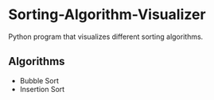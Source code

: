 # Sorting-Algorithm-Visualizer

Python program that visualizes different sorting algorithms.

## Algorithms

- Bubble Sort
- Insertion Sort
